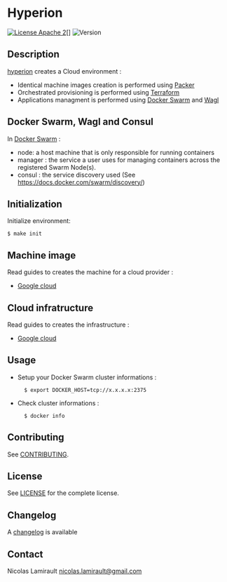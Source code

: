 # Hyperion

[![License Apache 2][badge-license]][LICENSE][]
![Version][badge-release]

## Description

[hyperion][] creates a Cloud environment :

- Identical machine images creation is performed using [Packer][]
- Orchestrated provisioning is performed using [Terraform][]
- Applications managment is performed using [Docker Swarm][] and [Wagl][]

## Docker Swarm, Wagl and Consul

In [Docker Swarm][] :

- node: a host machine that is only responsible for running containers
- manager : the service a user uses for managing containers across the registered Swarm Node(s).
- consul : the service discovery used (See https://docs.docker.com/swarm/discovery/)





## Initialization

Initialize environment:

    $ make init


## Machine image

Read guides to creates the machine for a cloud provider :

* [Google cloud](https://github.com/portefaix/hyperion-swarm/blob/packer/google/README.md)

## Cloud infratructure

Read guides to creates the infrastructure :

* [Google cloud](https://github.com/portefaix/hyperion-swarm/blob/infra/google/README.md)


## Usage

* Setup your Docker Swarm cluster informations :

        $ export DOCKER_HOST=tcp://x.x.x.x:2375

* Check cluster informations :

        $ docker info


## Contributing

See [CONTRIBUTING](CONTRIBUTING.md).


## License

See [LICENSE][] for the complete license.


## Changelog

A [changelog](ChangeLog.md) is available


## Contact

Nicolas Lamirault <nicolas.lamirault@gmail.com>


[hyperion]: https://github.com/portefaix/hyperion-swarm
[LICENSE]: https://github.com/portefaix/hyperion-swarm/blob/master/LICENSE
[Issue tracker]: https://github.com/portefaix/hyperion-swarm/issues

[Docker Swarm]: https://github.com/docker/swarm
[Wagl]: https://github.com/ahmetalpbalkan/wagl

[terraform]: https://terraform.io
[packer]: https://packer.io

[badge-license]: https://img.shields.io/badge/license-Apache_2-green.svg
[badge-release]: https://img.shields.io/github/release/portefaix/hyperion-swarm.svg
